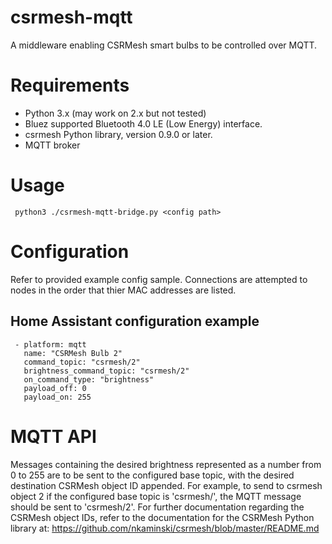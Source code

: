# csrmesh-mqtt
A middleware enabling CSRMesh smart bulbs to be controlled over MQTT.

# Requirements
  * Python 3.x (may work on 2.x but not tested)
  * Bluez supported Bluetooth 4.0 LE (Low Energy) interface.
  * csrmesh Python library, version 0.9.0 or later.
  * MQTT broker

# Usage
     python3 ./csrmesh-mqtt-bridge.py <config path>

# Configuration
  Refer to provided example config sample. Connections are attempted to nodes in the order that thier MAC addresses are listed.

## Home Assistant configuration example
     - platform: mqtt
       name: "CSRMesh Bulb 2"
       command_topic: "csrmesh/2"
       brightness_command_topic: "csrmesh/2"
       on_command_type: "brightness"
       payload_off: 0
       payload_on: 255

# MQTT API
  Messages containing the desired brightness represented as a number from 0 to 255 are to be sent to the configured base topic, with the desired destination CSRMesh object ID appended. For example, to send to csrmesh object 2 if the configured base topic is 'csrmesh/', the MQTT message should be sent to 'csrmesh/2'. For further documentation regarding the CSRMesh object IDs, refer to the documentation for the CSRMesh Python library at: https://github.com/nkaminski/csrmesh/blob/master/README.md
